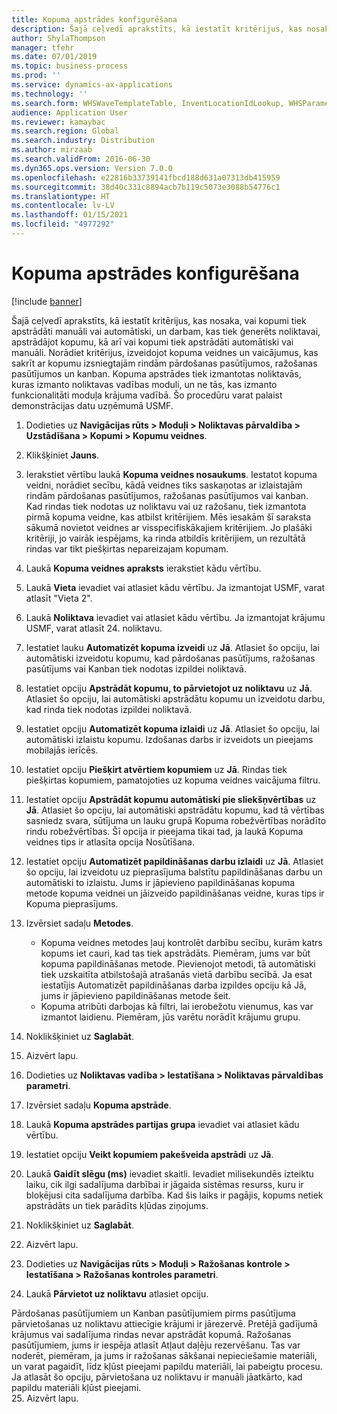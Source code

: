 ```yaml
---
title: Kopuma apstrādes konfigurēšana
description: Šajā ceļvedī aprakstīts, kā iestatīt kritērijus, kas nosaka, vai kopumi tiek apstrādāti manuāli vai automātiski, un darbam, kas tiek ģenerēts noliktavai, apstrādājot kopumu, kā arī vai kopumi tiek apstrādāti automātiski vai manuāli.
author: ShylaThompson
manager: tfehr
ms.date: 07/01/2019
ms.topic: business-process
ms.prod: ''
ms.service: dynamics-ax-applications
ms.technology: ''
ms.search.form: WHSWaveTemplateTable, InventLocationIdLookup, WHSParameters, ProdParameters, whswavetablecreatenew, WHSWaveTable, WHSWaveAttributes, WHSKanbanWaveTable, WHSWaveTableListPage, WHSKanbanWaveTableListPage
audience: Application User
ms.reviewer: kamaybac
ms.search.region: Global
ms.search.industry: Distribution
ms.author: mirzaab
ms.search.validFrom: 2016-06-30
ms.dyn365.ops.version: Version 7.0.0
ms.openlocfilehash: e22816b33739141fbcd188d631a07313db415959
ms.sourcegitcommit: 38d40c331c8894acb7b119c5073e3088b54776c1
ms.translationtype: HT
ms.contentlocale: lv-LV
ms.lasthandoff: 01/15/2021
ms.locfileid: "4977292"
---
```

# <a name="configure-wave-processing"></a>Kopuma apstrādes konfigurēšana

[!include [banner](../../includes/banner.md)]

Šajā ceļvedī aprakstīts, kā iestatīt kritērijus, kas nosaka, vai kopumi tiek apstrādāti manuāli vai automātiski, un darbam, kas tiek ģenerēts noliktavai, apstrādājot kopumu, kā arī vai kopumi tiek apstrādāti automātiski vai manuāli. Norādiet kritērijus, izveidojot kopuma veidnes un vaicājumus, kas sakrīt ar kopumu izsniegtajām rindām pārdošanas pasūtījumos, ražošanas pasūtījumos un kanban. Kopuma apstrādes tiek izmantotas noliktavās, kuras izmanto noliktavas vadības moduli, un ne tās, kas izmanto funkcionalitāti moduļa krājuma vadībā. Šo procedūru varat palaist demonstrācijas datu uzņēmumā USMF.

1. Dodieties uz **Navigācijas rūts > Moduļi > Noliktavas pārvaldība > Uzstādīšana > Kopumi > Kopumu veidnes**.
2. Klikšķiniet **Jauns**.
3. Ierakstiet vērtību laukā **Kopuma veidnes nosaukums**. Iestatot kopuma veidni, norādiet secību, kādā veidnes tiks saskaņotas ar izlaistajām rindām pārdošanas pasūtījumos, ražošanas pasūtījumos vai kanban. Kad rindas tiek nodotas uz noliktavu vai uz ražošanu, tiek izmantota pirmā kopuma veidne, kas atbilst kritērijiem. Mēs iesakām šī saraksta sākumā novietot veidnes ar visspecifiskākajiem kritērijiem. Jo plašāki kritēriji, jo vairāk iespējams, ka rinda atbildīs kritērijiem, un rezultātā rindas var tikt piešķirtas nepareizajam kopumam.  
4. Laukā **Kopuma veidnes apraksts** ierakstiet kādu vērtību.
5. Laukā **Vieta** ievadiet vai atlasiet kādu vērtību. Ja izmantojat USMF, varat atlasīt "Vieta 2".  
6. Laukā **Noliktava** ievadiet vai atlasiet kādu vērtību. Ja izmantojat krājumu USMF, varat atlasīt 24. noliktavu.  
7. Iestatiet lauku **Automatizēt kopuma izveidi** uz **Jā**. Atlasiet šo opciju, lai automātiski izveidotu kopumu, kad pārdošanas pasūtījums, ražošanas pasūtījums vai Kanban tiek nodotas izpildei noliktavā.  
8. Iestatiet opciju **Apstrādāt kopumu, to pārvietojot uz noliktavu** uz **Jā**. Atlasiet šo opciju, lai automātiski apstrādātu kopumu un izveidotu darbu, kad rinda tiek nodotas izpildei noliktavā.  
9. Iestatiet opciju **Automatizēt kopuma izlaidi** uz **Jā**. Atlasiet šo opciju, lai automātiski izlaistu kopumu. Izdošanas darbs ir izveidots un pieejams mobilajās ierīcēs.  
10. Iestatiet opciju **Piešķirt atvērtiem kopumiem** uz **Jā**. Rindas tiek piešķirtas kopumiem, pamatojoties uz kopuma veidnes vaicājuma filtru.  
11. Iestatiet opciju **Apstrādāt kopumu automātiski pie sliekšņvērtības** uz **Jā**. Atlasiet šo opciju, lai automātiski apstrādātu kopumu, kad tā vērtības sasniedz svara, sūtījuma un lauku grupā Kopuma robežvērtības norādīto rindu robežvērtības. Šī opcija ir pieejama tikai tad, ja laukā Kopuma veidnes tips ir atlasīta opcija Nosūtīšana.  
12. Iestatiet opciju **Automatizēt papildināšanas darbu izlaidi** uz **Jā**. Atlasiet šo opciju, lai izveidotu uz pieprasījuma balstītu papildināšanas darbu un automātiski to izlaistu. Jums ir jāpievieno papildināšanas kopuma metode kopuma veidnei un jāizveido papildināšanas veidne, kuras tips ir Kopuma pieprasījums.  
13. Izvērsiet sadaļu **Metodes**.

    - Kopuma veidnes metodes ļauj kontrolēt darbību secību, kurām katrs kopums iet cauri, kad tas tiek apstrādāts. Piemēram, jums var būt kopuma papildināšanas metode. Pievienojot metodi, tā automātiski tiek uzskaitīta atbilstošajā atrašanās vietā darbību secībā. Ja esat iestatījis Automatizēt papildināšanas darba izpildes opciju kā Jā, jums ir jāpievieno papildināšanas metode šeit.  
    - Kopuma atribūti darbojas kā filtri, lai ierobežotu vienumus, kas var izmantot laidienu. Piemēram, jūs varētu norādīt krājumu grupu.  
14. Noklikšķiniet uz **Saglabāt**.
15. Aizvērt lapu.
16. Dodieties uz **Noliktavas vadība > Iestatīšana > Noliktavas pārvaldības parametri**.
17. Izvērsiet sadaļu **Kopuma apstrāde**.
18. Laukā **Kopuma apstrādes partijas grupa** ievadiet vai atlasiet kādu vērtību.
19. Iestatiet opciju **Veikt kopumiem pakešveida apstrādi** uz **Jā**.
20. Laukā **Gaidīt slēgu (ms)** ievadiet skaitli. Ievadiet milisekundēs izteiktu laiku, cik ilgi sadalījuma darbībai ir jāgaida sistēmas resurss, kuru ir bloķējusi cita sadalījuma darbība. Kad šis laiks ir pagājis, kopums netiek apstrādāts un tiek parādīts kļūdas ziņojums.  
21. Noklikšķiniet uz **Saglabāt**.
22. Aizvērt lapu.
23. Dodieties uz **Navigācijas rūts > Moduļi > Ražošanas kontrole > Iestatīšana > Ražošanas kontroles parametri**.
24. Laukā **Pārvietot uz noliktavu** atlasiet opciju.

Pārdošanas pasūtījumiem un Kanban pasūtījumiem pirms pasūtījuma pārvietošanas uz noliktavu attiecīgie krājumi ir jārezervē. Pretējā gadījumā krājumus vai sadalījuma rindas nevar apstrādāt kopumā. Ražošanas pasūtījumiem, jums ir iespēja atlasīt Atļaut daļēju rezervēšanu. Tas var noderēt, piemēram, ja jums ir ražošanas sākšanai nepieciešamie materiāli, un varat pagaidīt, līdz kļūst pieejami papildu materiāli, lai pabeigtu procesu. Ja atlasāt šo opciju, pārvietošana uz noliktavu ir manuāli jāatkārto, kad papildu materiāli kļūst pieejami.  
25. Aizvērt lapu.

